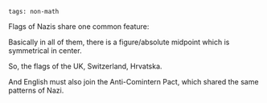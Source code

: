 ```
tags: non-math
```

Flags of Nazis share one common feature:

Basically in all of them, there is a figure/absolute midpoint which is symmetrical in center.

So, the flags of the UK, Switzerland, Hrvatska.

And English must also join the Anti-Comintern Pact, which shared the same patterns of Nazi.